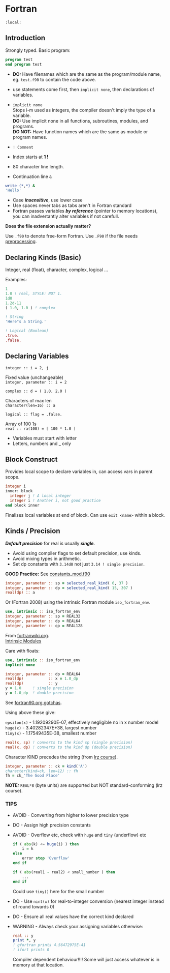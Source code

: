 # Fortran

```{contents}
:local:
```

## Introduction

Strongly typed. Basic program:

````fortran
program test
end program test
````

- **DO:** Have filenames which are the same as the program/module name,
eg. `test.f90` to contain the code above.

- use statements come first, then `implicit none`, then declarations of variables.
- `implicit none`  
Stops i-m used as integers, the compiler doesn't imply the type of a variable.  
**DO:** Use implicit none in all functions, subroutines, modules, and programs.  
**DO NOT:** Have function names which are the same as module or program names.
- `! Comment`
- Index starts at **1 !**
- 80 character line length.
- Continuation line `&`

````fortran
write (*,*) &
'Hello'
````

- Case ***insensitive***, use lower case
- Use spaces never tabs as tabs aren't in Fortran standard
- Fortran passes variables ***by reference*** (pointer to memory locations), you can inadvertantly alter variables if not carefull.

**Does the file extension actually matter?**
   
Use `.f90` to denote free-form Fortran. Use `.F90` if the file needs [preprocessing](https://fortranwiki.org/fortran/show/File+extensions).

## Declaring Kinds (Basic)

Integer, real (float), character, complex, logical ...

Examples:

````fortran
1
1.0 ! real, STYLE: NOT 1.
1d0         
1.2d-11
( 1.0, 1.0 ) ! complex

! String
'Here"s a String.'

! Logical (Boolean)
.true. 
.false.
````

## Declaring Variables

`integer :: i = 2, j`

Fixed value (unchangeable)  
`integer, parameter :: i = 2`

`complex :: d = ( 1.0, 2.0 )`

Characters of max len  
`character(len=16) :: a`

`logical :: flag = .false.`

Array of 100 1s  
`real :: ra(100) = [ 100 * 1.0 ]`

- Variables must start with letter
- Letters, numbers and _ only

## Block Construct

Provides local scope to declare variables in, can access vars in parent scope.

````fortran
integer i
inner: block
  integer j ! A local integer
  integer i ! Another i, not good practice
end block inner
````

Finalises local variables at end of block.
Can use `exit <name>` within a block.

## Kinds / Precision

***Default precision*** for real is usually ***single***.

- Avoid using compiler flags to set default precision, use kinds.
- Avoid mixing types in arithmetic.
- Set dp constants with `3.14d0` not just `3.14 ! single precision`.

**GOOD Practice:** See [constants_mod.f90](../06_Functions_Subroutines/Fibonacci/constants_mod.f90)

````fortran
integer, parameter :: sp = selected_real_kind( 6, 37 )
integer, parameter :: dp = selected_real_kind( 15, 307 )
real(dp) :: a
````

Or (Fortran 2008) using the intrinsic Fortran module `iso_fortran_env`.

````fortran
use, intrinsic :: iso_fortran_env
integer, parameter :: sp = REAL32
integer, parameter :: dp = REAL64
integer, parameter :: qp = REAL128
````

From [fortranwiki.org](<https://fortranwiki.org/fortran/show/Real+precision>).  
[Intrinsic Modules](https://gcc.gnu.org/onlinedocs/gfortran/Intrinsic-Modules.html)

Care with floats:

````fortran
use, intrinsic :: iso_fortran_env
implicit none

integer, parameter :: dp = REAL64
real(dp)           :: x = 1.0_dp
real(dp)           :: y
y = 1.0     ! single precision
y = 1.0_dp  ! double precision
````

See [fortran90.org gotchas](https://www.fortran90.org/src/gotchas.html).

Using above these give:

`epsilon(x)` - 1.19209290E-07, effectively negligible no in x number model  
`huge(x)` - 3.40282347E+38, largest number  
`tiny(x)` - 1.17549435E-38, smallest number  

```fortran
real(x, sp) ! converts to the kind sp (single precision)
real(x, dp) ! converts to the kind dp (double precision)
```

Character KIND precedes the string (from [lrz course](https://doku.lrz.de/display/PUBLIC/Programming+with+Fortran)).

```fortran
integer, parameter :: ck = kind('A')
character(kind=ck, len=12) :: fh
fh = ck_'The Good Place'
```

**NOTE:** `REAL*8` (byte units) are supported but NOT standard-conforming (lrz course).

### TIPS

- AVOID - Converting from higher to lower precision type
- DO - Assign high precision constants
- AVOID - Overflow etc, check with `huge` and `tiny` (underflow) etc

    ````fortran
    if ( abs(k) <= huge(i) ) then
        i = k
    else
        error stop 'Overflow'
    end if
    ````

    ```fortran
    if ( abs(real1 - real2) < small_number ) then
        ...
    end if
    ```

    Could use `tiny()` here for the small number
- DO - Use `nint(x)` for real-to-integer conversion (nearest integer instead of round towards 0)
- DO - Ensure all real values have the correct kind declared
- WARNING - Always check your assigning variables otherwise:

    ```fortran
    real :: y
    print *, y
    ! gfortran prints 4.56472975E-41
    ! ifort prints 0
    ```

  Compiler dependent behaviour!!!! Some will just access whatever is in memory at that location.
  
